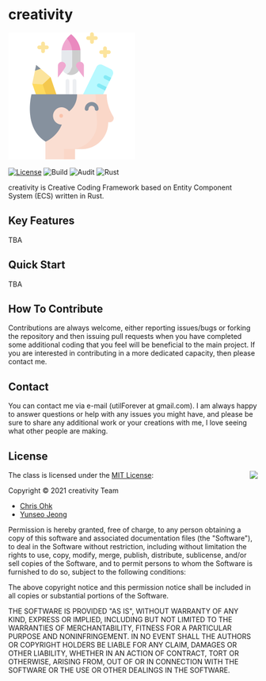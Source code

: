 # creativity

<img src="./media/logo.png" width=256 height=256 />

[![License](https://img.shields.io/badge/Licence-MIT-blue.svg)](https://github.com/utilForever/creativity/blob/main/LICENSE) ![Build](https://github.com/utilForever/creativity/workflows/Build/badge.svg) ![Audit](https://github.com/utilForever/creativity/workflows/Audit/badge.svg) ![Rust](https://github.com/utilForever/creativity/workflows/Rust/badge.svg)

creativity is Creative Coding Framework based on Entity Component System (ECS) written in Rust.

## Key Features

TBA

## Quick Start

TBA

## How To Contribute

Contributions are always welcome, either reporting issues/bugs or forking the repository and then issuing pull requests when you have completed some additional coding that you feel will be beneficial to the main project. If you are interested in contributing in a more dedicated capacity, then please contact me.

## Contact

You can contact me via e-mail (utilForever at gmail.com). I am always happy to answer questions or help with any issues you might have, and please be sure to share any additional work or your creations with me, I love seeing what other people are making.

## License

<img align="right" src="http://opensource.org/trademarks/opensource/OSI-Approved-License-100x137.png">

The class is licensed under the [MIT License](http://opensource.org/licenses/MIT):

Copyright &copy; 2021 creativity Team

- [Chris Ohk](https://github.com/utilForever)
- [Yunseo Jeong](https://github.com/yunnim)

Permission is hereby granted, free of charge, to any person obtaining a copy of this software and associated documentation files (the "Software"), to deal in the Software without restriction, including without limitation the rights to use, copy, modify, merge, publish, distribute, sublicense, and/or sell copies of the Software, and to permit persons to whom the Software is furnished to do so, subject to the following conditions:

The above copyright notice and this permission notice shall be included in all copies or substantial portions of the Software.

THE SOFTWARE IS PROVIDED "AS IS", WITHOUT WARRANTY OF ANY KIND, EXPRESS OR IMPLIED, INCLUDING BUT NOT LIMITED TO THE WARRANTIES OF MERCHANTABILITY, FITNESS FOR A PARTICULAR PURPOSE AND NONINFRINGEMENT. IN NO EVENT SHALL THE AUTHORS OR COPYRIGHT HOLDERS BE LIABLE FOR ANY CLAIM, DAMAGES OR OTHER LIABILITY, WHETHER IN AN ACTION OF CONTRACT, TORT OR OTHERWISE, ARISING FROM, OUT OF OR IN CONNECTION WITH THE SOFTWARE OR THE USE OR OTHER DEALINGS IN THE SOFTWARE.
